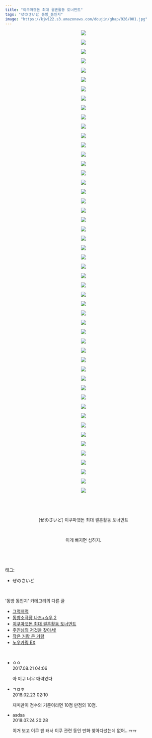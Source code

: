 ```yaml
---
title: "이쿠마겟돈 최대 결혼활동 토너먼트"
tags: "ぜのさいど 동방_동인지"
image: "https://kjw122.s3.amazonaws.com/doujin/ghap/926/001.jpg"
---
```

<div class="article">
<p style="text-align: center; clear: none; float: none;"><img src="{{ site.imgserver5 }}/ghap/926/001.jpg"/></p>
<p style="text-align: center; clear: none; float: none;"><img src="{{ site.imgserver5 }}/ghap/926/002.jpg"/></p>
<p style="text-align: center; clear: none; float: none;"><img src="{{ site.imgserver5 }}/ghap/926/003.jpg"/></p>
<p style="text-align: center; clear: none; float: none;"><img src="{{ site.imgserver5 }}/ghap/926/004.jpg"/></p>
<p style="text-align: center; clear: none; float: none;"><img src="{{ site.imgserver5 }}/ghap/926/005.jpg"/></p>
<p style="text-align: center; clear: none; float: none;"><img src="{{ site.imgserver5 }}/ghap/926/006.jpg"/></p>
<p style="text-align: center; clear: none; float: none;"><img src="{{ site.imgserver5 }}/ghap/926/007.jpg"/></p>
<p style="text-align: center; clear: none; float: none;"><img src="{{ site.imgserver5 }}/ghap/926/008.jpg"/></p>
<p style="text-align: center; clear: none; float: none;"><img src="{{ site.imgserver5 }}/ghap/926/009.jpg"/></p>
<p style="text-align: center; clear: none; float: none;"><img src="{{ site.imgserver5 }}/ghap/926/010.jpg"/></p>
<p style="text-align: center; clear: none; float: none;"><img src="{{ site.imgserver5 }}/ghap/926/011.jpg"/></p>
<p style="text-align: center; clear: none; float: none;"><img src="{{ site.imgserver5 }}/ghap/926/012.jpg"/></p>
<p style="text-align: center; clear: none; float: none;"><img src="{{ site.imgserver5 }}/ghap/926/013.jpg"/></p>
<p style="text-align: center; clear: none; float: none;"><img src="{{ site.imgserver5 }}/ghap/926/014.jpg"/></p>
<p style="text-align: center; clear: none; float: none;"><img src="{{ site.imgserver5 }}/ghap/926/015.jpg"/></p>
<p style="text-align: center; clear: none; float: none;"><img src="{{ site.imgserver5 }}/ghap/926/016.jpg"/></p>
<p style="text-align: center; clear: none; float: none;"><img src="{{ site.imgserver5 }}/ghap/926/017.jpg"/></p>
<p style="text-align: center; clear: none; float: none;"><img src="{{ site.imgserver5 }}/ghap/926/018.jpg"/></p>
<p style="text-align: center; clear: none; float: none;"><img src="{{ site.imgserver5 }}/ghap/926/019.jpg"/></p>
<p style="text-align: center; clear: none; float: none;"><img src="{{ site.imgserver5 }}/ghap/926/020.jpg"/></p>
<p style="text-align: center; clear: none; float: none;"><img src="{{ site.imgserver5 }}/ghap/926/021.jpg"/></p>
<p style="text-align: center; clear: none; float: none;"><img src="{{ site.imgserver5 }}/ghap/926/022.jpg"/></p>
<p style="text-align: center; clear: none; float: none;"><img src="{{ site.imgserver5 }}/ghap/926/023.jpg"/></p>
<p style="text-align: center; clear: none; float: none;"><img src="{{ site.imgserver5 }}/ghap/926/024.jpg"/></p>
<p style="text-align: center; clear: none; float: none;"><img src="{{ site.imgserver5 }}/ghap/926/025.jpg"/></p>
<p style="text-align: center; clear: none; float: none;"><img src="{{ site.imgserver5 }}/ghap/926/026.jpg"/></p>
<p style="text-align: center; clear: none; float: none;"><img src="{{ site.imgserver5 }}/ghap/926/027.jpg"/></p>
<p style="text-align: center; clear: none; float: none;"><img src="{{ site.imgserver5 }}/ghap/926/028.jpg"/></p>
<p style="text-align: center; clear: none; float: none;"><img src="{{ site.imgserver5 }}/ghap/926/029.jpg"/></p>
<p style="text-align: center; clear: none; float: none;"><img src="{{ site.imgserver5 }}/ghap/926/030.jpg"/></p>
<p style="text-align: center; clear: none; float: none;"><img src="{{ site.imgserver5 }}/ghap/926/031.jpg"/></p>
<p style="text-align: center; clear: none; float: none;"><img src="{{ site.imgserver5 }}/ghap/926/032.jpg"/></p>
<p style="text-align: center; clear: none; float: none;"><img src="{{ site.imgserver5 }}/ghap/926/033.jpg"/></p>
<p style="text-align: center; clear: none; float: none;"><img src="{{ site.imgserver5 }}/ghap/926/034.jpg"/></p>
<p style="text-align: center; clear: none; float: none;"><img src="{{ site.imgserver5 }}/ghap/926/035.jpg"/></p>
<p style="text-align: center; clear: none; float: none;"><img src="{{ site.imgserver5 }}/ghap/926/036.jpg"/></p>
<p style="text-align: center; clear: none; float: none;"><img src="{{ site.imgserver5 }}/ghap/926/037.jpg"/></p>
<p style="text-align: center; clear: none; float: none;"><img src="{{ site.imgserver5 }}/ghap/926/038.jpg"/></p>
<p style="text-align: center; clear: none; float: none;"><img src="{{ site.imgserver5 }}/ghap/926/039.jpg"/></p>
<p style="text-align: center; clear: none; float: none;"><img src="{{ site.imgserver5 }}/ghap/926/040.jpg"/></p>
<p style="text-align: center; clear: none; float: none;"><img src="{{ site.imgserver5 }}/ghap/926/041.jpg"/></p>
<p style="text-align: center; clear: none; float: none;"><img src="{{ site.imgserver5 }}/ghap/926/042.jpg"/></p>
<p style="text-align: center; clear: none; float: none;"><img src="{{ site.imgserver5 }}/ghap/926/043.jpg"/></p>
<p style="text-align: center; clear: none; float: none;"><img src="{{ site.imgserver5 }}/ghap/926/044.jpg"/></p>
<p style="text-align: center; clear: none; float: none;"><img src="{{ site.imgserver5 }}/ghap/926/045.jpg"/></p>
<p style="text-align: center; clear: none; float: none;"><img src="{{ site.imgserver5 }}/ghap/926/046.jpg"/></p>
<p style="text-align: center; clear: none; float: none;"><img src="{{ site.imgserver5 }}/ghap/926/047.jpg"/></p>
<p style="text-align: center; clear: none; float: none;"><img src="{{ site.imgserver5 }}/ghap/926/048.jpg"/></p>
<p style="text-align: center; clear: none; float: none;"><img src="{{ site.imgserver5 }}/ghap/926/049.jpg"/></p>
<p style="text-align: center; clear: none; float: none;"><img src="{{ site.imgserver5 }}/ghap/926/050.jpg"/></p>
<p style="text-align: center; clear: none; float: none;"><br/></p>
<p style="text-align: center; clear: none; float: none;"><br/></p>
<p style="text-align: center; clear: none; float: none;">[ぜのさいど] 이쿠마겟돈 최대 결혼활동 토너먼트</p>
<p style="text-align: center; clear: none; float: none;"><br/></p>
<p style="text-align: center; clear: none; float: none;">이게 빠지면 섭하지.</p>
<p><br/></p>
</div><br/>
<div class="tagTrail">
<p>태그: </p>
<ul>
<li>ぜのさいど</li>
</ul>
</div><br/>
<div class="another">
<p>'동방 동인지' 카테고리의 다른 글</p>
<ul>
<li><a href="/ghap_928">그럭저럭</a></li>
<li><a href="/ghap_927">동방소극장 나즈+쇼우 2</a></li>
<li><a href="/ghap_926">이쿠마겟돈 최대 결혼활동 토너먼트</a></li>
<li><a href="/ghap_925">주인님의 저것을 찾아서!</a></li>
<li><a href="/ghap_924">작은 거랑 큰 거랑</a></li>
<li><a href="/ghap_923">노우카링 EX</a></li>
</ul>
</div><br/>
<div class="cb_module cb_fluid">
<div class="cb_wrt cb_profile">
<div class="comment">
<ul>
<li class="cb_thumb_off" id="comment15064590">
<div class="cb_comment_area">
<div class="cb_info_area">
<div class="cb_section">
<span class="cb_nick_name">ㅇㅇ</span>
</div>
<div class="cb_section">
<span class="cb_date">2017.08.21 04:06 </span>
</div>
</div>
<div class="cb_dsc_comment">
<p class="cb_dsc">
											아 이쿠 너무 매력있다
										</p>
</div>
</div></li>
<li class="cb_thumb_off" id="comment15204707">
<div class="cb_comment_area">
<div class="cb_info_area">
<div class="cb_section">
<span class="cb_nick_name">ㄱㅁㅎ</span>
</div>
<div class="cb_section">
<span class="cb_date">2018.02.23 02:10 </span>
</div>
</div>
<div class="cb_dsc_comment">
<p class="cb_dsc">
											재미만이 점수의 기준이라면 10점 만점의 10점.
										</p>
</div>
</div></li>
<li class="cb_thumb_off" id="comment15293013">
<div class="cb_comment_area">
<div class="cb_info_area">
<div class="cb_section">
<span class="cb_nick_name">asdsa</span>
</div>
<div class="cb_section">
<span class="cb_date">2018.07.24 20:28 </span>
</div>
</div>
<div class="cb_dsc_comment">
<p class="cb_dsc">
											이거 보고 이쿠 팬 돼서 이쿠 관련 동인 만화 찾아다녔는데 없어...ㅠㅠ
										</p>
</div>
</div></li>
</ul>
</div>
</div><!-- commentList close -->
</div><br/>
